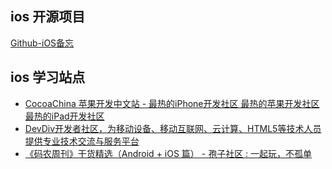 ## ios 开源项目
[Github-iOS备忘](http://github.ibireme.com/github/list/ios/)
## ios 学习站点
- [CocoaChina 苹果开发中文站 - 最热的iPhone开发社区 最热的苹果开发社区 最热的iPad开发社区](http://www.cocoachina.com/)
- [DevDiv开发者社区，为移动设备、移动互联网、云计算、HTML5等技术人员提供专业技术交流与服务平台](http://www.devdiv.com/)
- [《码农周刊》干货精选（Android + iOS 篇） - 孢子社区 : 一起玩，不孤单](http://baoz.cn/452378)

